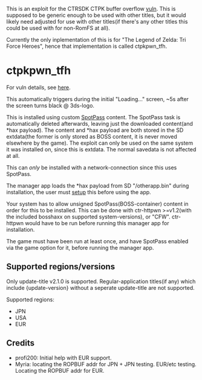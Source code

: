 This is an exploit for the CTRSDK CTPK buffer overflow [vuln](https://www.3dbrew.org/wiki/3DS_System_Flaws#General.2FCTRSDK). This is supposed to be generic enough to be used with other titles, but it would likely need adjusted for use with other titles(if there's any other titles this could be used with for non-RomFS at all).

Currently the only inplementation of this is for "The Legend of Zelda: Tri Force Heroes", hence that implementation is called ctpkpwn_tfh.

# ctpkpwn_tfh

For vuln details, see [here](https://www.3dbrew.org/wiki/3DS_Userland_Flaws#Non-system_applications).

This automatically triggers during the initial "Loading..." screen, ~5s after the screen turns black @ 3ds-logo.

This is installed using custom [SpotPass](https://www.3dbrew.org/wiki/SpotPass) content. The SpotPass task is automatically deleted afterwards, leaving just the downloaded content(and \*hax payload). The content and *hax payload are both stored in the SD extdata(the former is only stored as BOSS content, it is never moved elsewhere by the game). The exploit can only be used on the same system it was installed on, since this is extdata. The normal savedata is not affected at all.

This can *only* be installed with a network-connection since this uses SpotPass.

The manager app loads the \*hax payload from SD "/otherapp.bin" during installation, the user must [setup](https://smealum.github.io/3ds/#otherapp) this before using the app.

Your system has to allow unsigned SpotPass(BOSS-container) content in order for this to be installed. This can be done with ctr-httpwn >=v1.2(with the included bosshaxx on supported system-versions), or "CFW". ctr-httpwn would have to be run before running this manager app for installation.

The game must have been run at least once, and have SpotPass enabled via the game option for it, before running the manager app.

## Supported regions/versions
Only update-title v2.1.0 is supported. Regular-application titles(if any) which include {update-version} without a seperate update-title are not supported.

Supported regions:
* JPN
* USA
* EUR

## Credits
* profi200: Initial help with EUR support.
* Myria: locating the ROPBUF addr for JPN + JPN testing. EUR/etc testing. Locating the ROPBUF addr for EUR.

